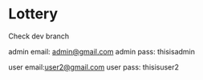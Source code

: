 # Lottery

Check dev branch


admin email: admin@gmail.com
admin pass: thisisadmin

user email:user2@gmail.com
user pass: thisisuser2
